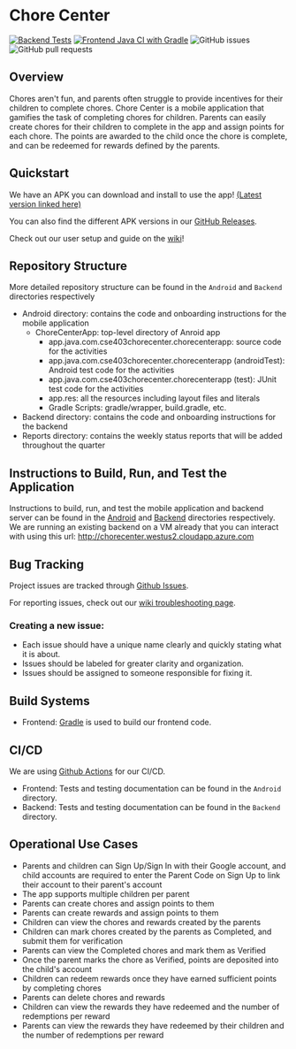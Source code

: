 # Chore Center

[![Backend Tests](https://github.com/yaretzj/ChoreCenter/actions/workflows/backend-tests.yml/badge.svg?branch=master)](https://github.com/yaretzj/ChoreCenter/actions/workflows/backend-tests.yml)
[![Frontend Java CI with Gradle](https://github.com/yaretzj/ChoreCenter/actions/workflows/gradle.yml/badge.svg?branch=master)](https://github.com/yaretzj/ChoreCenter/actions/workflows/gradle.yml)
![GitHub issues](https://img.shields.io/github/issues/yaretzj/ChoreCenter)
![GitHub pull requests](https://img.shields.io/github/issues-pr/yaretzj/ChoreCenter)

## Overview

Chores aren't fun, and parents often struggle to provide incentives for their children to complete chores. Chore Center is a mobile application that gamifies the task of completing chores for children. Parents can easily create chores for their children to complete in the app and assign points for each chore. The points are awarded to the child once the chore is complete, and can be redeemed for rewards defined by the parents.

## Quickstart

We have an APK you can download and install to use the app! [(Latest version linked here)](https://github.com/yaretzj/ChoreCenter/releases/tag/v1.0.1)

You can also find the different APK versions in our [GitHub Releases](https://github.com/yaretzj/ChoreCenter/releases).

Check out our user setup and guide on the [wiki](https://github.com/yaretzj/ChoreCenter/wiki)!

## Repository Structure
More detailed repository structure can be found in the `Android` and `Backend` directories respectively
* Android directory: contains the code and onboarding instructions for the mobile application
    * ChoreCenterApp: top-level directory of Anroid app
        * app.java.com.cse403chorecenter.chorecenterapp: source code for the activities
        * app.java.com.cse403chorecenter.chorecenterapp (androidTest): Android test code for the activities
        * app.java.com.cse403chorecenter.chorecenterapp (test): JUnit test code for the activities
        * app.res: all the resources including layout files and literals
        * Gradle Scripts: gradle/wrapper, build.gradle, etc.
* Backend directory: contains the code and onboarding instructions for the backend
* Reports directory: contains the weekly status reports that will be added throughout the quarter

## Instructions to Build, Run, and Test the Application
Instructions to build, run, and test the mobile application and backend server can be found in the [Android](https://github.com/yaretzj/ChoreCenter/tree/master/Android) and [Backend](https://github.com/yaretzj/ChoreCenter/tree/master/Backend) directories respectively.
We are running an existing backend on a VM already that you can interact with using this url: http://chorecenter.westus2.cloudapp.azure.com

## Bug Tracking

Project issues are tracked through [Github Issues](https://guides.github.com/features/issues/).

For reporting issues, check out our [wiki troubleshooting page](https://github.com/yaretzj/ChoreCenter/wiki/Troubleshooting).

### Creating a new issue:
- Each issue should have a unique name clearly and quickly stating what it is about.
- Issues should be labeled for greater clarity and organization.
- Issues should be assigned to someone responsible for fixing it.

## Build Systems

- Frontend: [Gradle](https://gradle.org/) is used to build our frontend code.

## CI/CD

We are using [Github Actions](https://github.com/features/actions) for our CI/CD.

- Frontend: Tests and testing documentation can be found in the `Android` directory.
- Backend: Tests and testing documentation can be found in the `Backend` directory.

## Operational Use Cases
- Parents and children can Sign Up/Sign In with their Google account, and child accounts are required to enter the Parent Code on Sign Up to link their account to their parent's account
- The app supports multiple children per parent
- Parents can create chores and assign points to them
- Parents can create rewards and assign points to them
- Children can view the chores and rewards created by the parents
- Children can mark chores created by the parents as Completed, and submit them for verification
- Parents can view the Completed chores and mark them as Verified
- Once the parent marks the chore as Verified, points are deposited into the child's account
- Children can redeem rewards once they have earned sufficient points by completing chores
- Parents can delete chores and rewards
- Children can view the rewards they have redeemed and the number of redemptions per reward
- Parents can view the rewards they have redeemed by their children and the number of redemptions per reward
